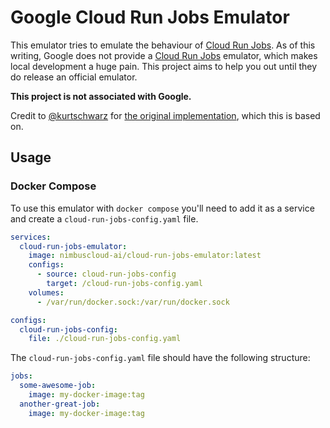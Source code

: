 # Google Cloud Run Jobs Emulator

This emulator tries to emulate the behaviour of [Cloud Run Jobs](https://cloud.google.com/run/docs/create-jobs). As of this writing, Google does not provide a [Cloud Run Jobs](https://cloud.google.com/run/docs/create-jobs) emulator, which makes local development a huge pain. This project aims to help you out until they do release an official emulator.

**This project is not associated with Google.**

Credit to [@kurtschwarz](https://github.com/kurtschwarz) for [the original implementation](https://github.com/kurtschwarz/cloud-run-jobs-emulator), which this is based on.

## Usage

### Docker Compose

To use this emulator with `docker compose` you'll need to add it as a service and create a `cloud-run-jobs-config.yaml` file.

```yaml
services:
  cloud-run-jobs-emulator:
    image: nimbuscloud-ai/cloud-run-jobs-emulator:latest
    configs:
      - source: cloud-run-jobs-config
        target: /cloud-run-jobs-config.yaml
    volumes:
      - /var/run/docker.sock:/var/run/docker.sock

configs:
  cloud-run-jobs-config:
    file: ./cloud-run-jobs-config.yaml
```

The `cloud-run-jobs-config.yaml` file should have the following structure:

```yaml
jobs:
  some-awesome-job:
    image: my-docker-image:tag
  another-great-job:
    image: my-docker-image:tag
```

